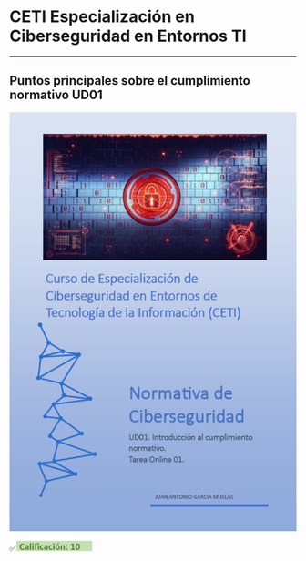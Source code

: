 # CETI Especialización en Ciberseguridad en Entornos TI
---
## Puntos principales sobre el cumplimiento normativo UD01

![Normativa de Ciberseguridad](./Portada-NDC01.png "Puntos principales sobre el cumplimiento normativo") 

<!-- <h3><span style="color: green; background: #62f395;">✅Calificación: 10</span></h3> -->
<p>✅<img src="../../img/C10.png" height="18" /></p>
